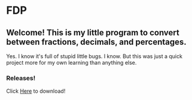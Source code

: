 # FDP
## Welcome! This is my little program to convert between fractions, decimals, and percentages.
Yes. I know it's full of stupid little bugs. I know. But this was just a quick project more for my own learning than anything else.
### Releases!
Click [Here](https://github.com/cainy-a/releases) to download!
